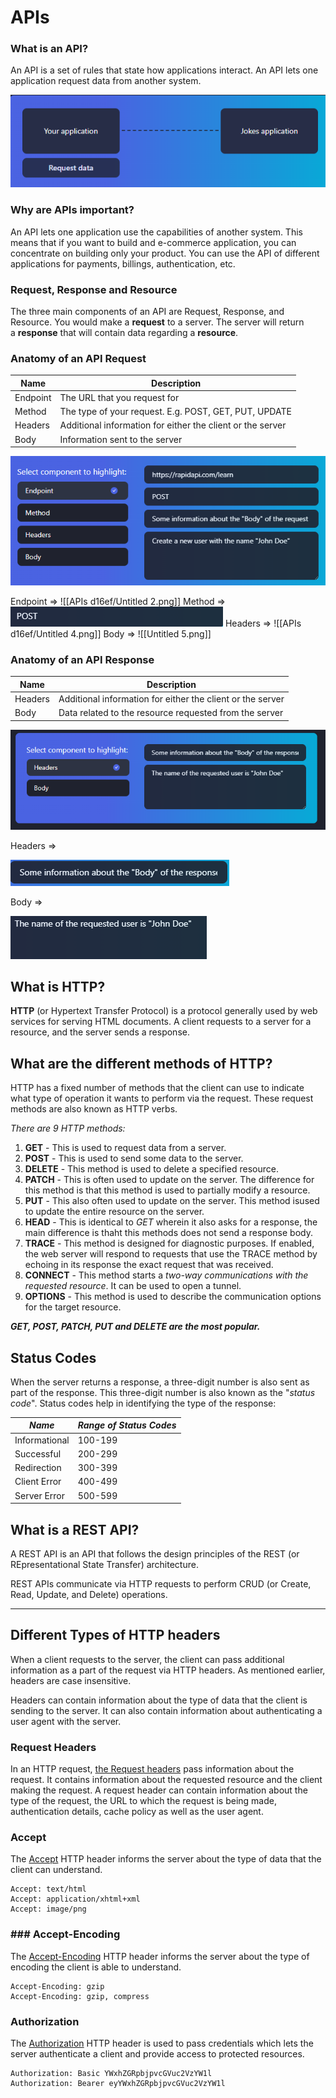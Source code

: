 # APIs

### What is an API?

An API is a set of rules that state how applications interact. An API lets one application request data from another system.

![Untitled](APIs%20d16ef/Untitled.png)

### Why are APIs important?

An API lets one application use the capabilities of another system. This means that if you want to build and e-commerce application, you can concentrate on building only your product. You can use the API of different applications for payments, billings, authentication, etc.

### Request, Response and Resource

The three main components of an API are Request, Response, and Resource. You would make a **request** to a server. The server will return a **response** that will contain data regarding a **resource**.

### Anatomy of an API Request

| Name | Description |
| --- | --- |
| Endpoint | The URL that you request for |
| Method | The type of your request. E.g. POST, GET, PUT, UPDATE |
| Headers | Additional information for either the client or the server |
| Body | Information sent to the server |

![Untitled](APIs%20d16ef/Untitled%201.png)

Endpoint ⇒
![[APIs d16ef/Untitled 2.png]]
Method ⇒
![Untitled](APIs%20d16ef/Untitled%203.png)
Headers ⇒
![[APIs d16ef/Untitled 4.png]]
Body ⇒
![[Untitled 5.png]]



### Anatomy of an API Response

| Name | Description |
| --- | --- |
| Headers | Additional information for either the client or the server |
| Body | Data related to the resource requested from the server |

![Untitled](APIs%20d16ef/Untitled%206.png)

Headers ⇒ 

![Untitled](APIs%20d16ef/Untitled%207.png)

Body ⇒ 

![Untitled](APIs%20d16ef/Untitled%208.png)

## **What is HTTP?**

**HTTP** (or Hypertext Transfer Protocol) is a protocol generally used by web services for serving HTML documents. A client requests to a server for a resource, and the server sends a response.

## **What are the different methods of HTTP?**

HTTP has a fixed number of methods that the client can use to indicate what type of operation it wants to perform via the request. These request methods are also known as HTTP verbs.

*There are 9 HTTP methods:*

1. **GET** - This is used to request data from a server.
2. **POST** - This is used to send some data to the server.
3. **DELETE** - This method is used to delete a specified resource.
4. **PATCH** - This is often used to update on the server. The difference for this method is that this method is used to partially modify a resource.
5. **PUT** - This also often used to update on the server. This method isused to update the entire resource on the server.
6. **HEAD** - This is identical to *GET* wherein it also asks for a response, the main difference is thaht this methods does not send a response body.
7. **TRACE** - This method is designed for diagnostic purposes. If enabled, the web server will respond to requests that use the TRACE method by echoing in its response the exact request that was received.
8. **CONNECT** - This method starts a *two-way communications with the requested resource*. It can be used to open a tunnel.
9. **OPTIONS** - This method is used to describe the communication options for the target resource.

***GET, POST, PATCH, PUT and DELETE are the most popular.***


## Status Codes
When the server returns a response, a three-digit number is also sent as part of the response. This three-digit number is also known as the "*status code*".  Status codes help in identifying the type of the response:

| *Name*        | *Range of Status Codes* |
| ------------- | ----------------------- |
| Informational | 100-199                 |
| Successful    | 200-299                 |
| Redirection   | 300-399                 |
| Client Error  | 400-499                 |
| Server Error  | 500-599                        |


## What is a REST API?
A REST API is an API that follows the design principles of the REST (or REpresentational State Transfer) architecture.

REST APIs communicate via HTTP requests to perform CRUD (or Create, Read, Update, and Delete) operations.

---
## Different Types of HTTP headers
When a client requests to the server, the client can pass additional information as a part of the request via HTTP headers. As mentioned earlier, headers are case insensitive.

Headers can contain information about the type of data that the client is sending to the server. It can also contain information about authenticating a user agent with the server.

### Request Headers
In an HTTP request, [the Request headers](https://developer.mozilla.org/en-US/docs/Glossary/Request_header) pass information about the request. It contains information about the requested resource and the client making the request. A request header can contain information about the type of the request, the URL to which the request is being made, authentication details, cache policy as well as the user agent.

### Accept
The [Accept](https://developer.mozilla.org/en-US/docs/Web/HTTP/Headers/Accept) HTTP header informs the server about the type of data that the client can understand. 
```
Accept: text/html
Accept: application/xhtml+xml
Accept: image/png
```

### ### Accept-Encoding
The [Accept-Encoding](https://developer.mozilla.org/en-US/docs/Web/HTTP/Headers/Accept-Encoding) HTTP header informs the server about the type of encoding the client is able to understand.
```
Accept-Encoding: gzip
Accept-Encoding: gzip, compress
```

### Authorization
The [Authorization](https://developer.mozilla.org/en-US/docs/Web/HTTP/Headers/Authorization) HTTP header is used to pass credentials which lets the server authenticate a client and provide access to protected resources.
```
Authorization: Basic YWxhZGRpbjpvcGVuc2VzYW1l
Authorization: Bearer eyYWxhZGRpbjpvcGVuc2VzYW1l
```